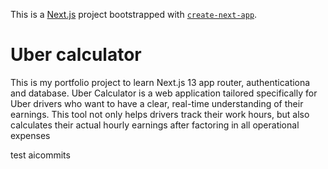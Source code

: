 This is a [Next.js](https://nextjs.org/) project bootstrapped with [`create-next-app`](https://github.com/vercel/next.js/tree/canary/packages/create-next-app).

# Uber calculator

This is my portfolio project to learn Next.js 13 app router, authenticationa and database.
Uber Calculator is a web application tailored specifically for Uber drivers who want to have a clear, real-time understanding of their earnings. This tool not only helps drivers track their work hours, but also calculates their actual hourly earnings after factoring in all operational expenses

test aicommits